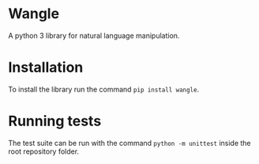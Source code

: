 # Wangle
A python 3 library for natural language manipulation.

# Installation
To install the library run the command `pip install wangle`.

# Running tests
The test suite can be run with the command `python -m unittest` inside the root repository folder.
